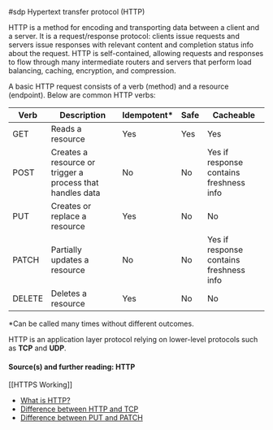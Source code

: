 #sdp 
Hypertext transfer protocol (HTTP)

HTTP is a method for encoding and transporting data between a client and a server. It is a request/response protocol: clients issue requests and servers issue responses with relevant content and completion status info about the request. HTTP is self-contained, allowing requests and responses to flow through many intermediate routers and servers that perform load balancing, caching, encryption, and compression.

A basic HTTP request consists of a verb (method) and a resource (endpoint). Below are common HTTP verbs:

|Verb|Description|Idempotent*|Safe|Cacheable|
|---|---|---|---|---|
|GET|Reads a resource|Yes|Yes|Yes|
|POST|Creates a resource or trigger a process that handles data|No|No|Yes if response contains freshness info|
|PUT|Creates or replace a resource|Yes|No|No|
|PATCH|Partially updates a resource|No|No|Yes if response contains freshness info|
|DELETE|Deletes a resource|Yes|No|No|

*Can be called many times without different outcomes.

HTTP is an application layer protocol relying on lower-level protocols such as **TCP** and **UDP**.

#### Source(s) and further reading: HTTP

[[HTTPS Working]]

- [What is HTTP?](https://www.nginx.com/resources/glossary/http/)
- [Difference between HTTP and TCP](https://www.quora.com/What-is-the-difference-between-HTTP-protocol-and-TCP-protocol)
- [Difference between PUT and PATCH](https://laracasts.com/discuss/channels/general-discussion/whats-the-differences-between-put-and-patch?page=1)
